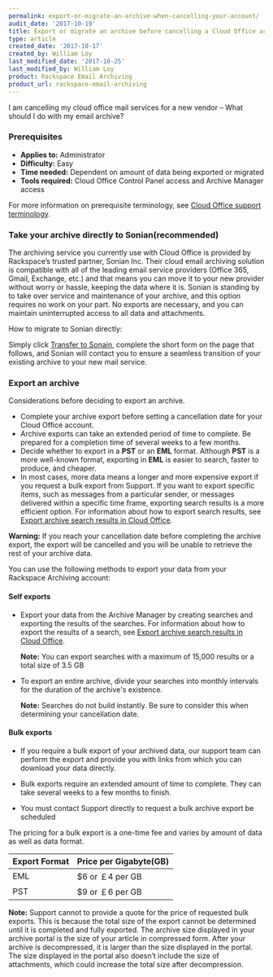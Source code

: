 ```yaml
---
permalink: export-or-migrate-an-archive-when-cancelling-your-account/
audit_date: '2017-10-19'
title: Export or migrate an archive before cancelling a Cloud Office account
type: article
created_date: '2017-10-17'
created_by: William Loy
last_modified_date: '2017-10-25'
last_modified_by: William Loy
product: Rackspace Email Archiving
product_url: rackspace-email-archiving
---
```


I am cancelling my cloud office mail services for a new vendor – What should I do with my email archive?

### Prerequisites

- **Applies to:** Administrator
- **Difficulty:** Easy
- **Time needed:** Dependent on amount of data being exported or migrated
- **Tools required:**  Cloud Office Control Panel access and Archive Manager access

For more information on prerequisite terminology, see [Cloud Office support terminology](/how-to/cloud-office-support-terminology).

### Take your archive directly to Sonian(recommended)

The archiving service you currently use with Cloud Office is provided by Rackspace’s trusted partner, Sonian Inc. Their cloud email archiving solution is compatible with all of the leading email service providers (Office 365, Gmail, Exchange, etc.) and that means you can move it to your new provider without worry or hassle, keeping the data where it is. Sonian is standing by to take over service and maintenance of your archive, and this option requires no work on your part. No exports are necessary, and you can maintain uninterrupted access to all data and attachments.

How to migrate to Sonian directly:

Simply click [Transfer to Sonain](https://www.sonian.com/rackspacearchive), complete the short form on the page that follows, and Sonian will contact you to ensure a seamless transition of your existing archive to your new mail service.

### Export an archive

Considerations before deciding to export an archive.

- Complete your archive export before setting a cancellation date for your Cloud Office account.
- Archive exports can take an extended period of time to complete. Be prepared for a completion time of several weeks to a few months.
- Decide whether to export in a **PST** or an **EML** format. Although **PST** is a more well-known format, exporting in **EML** is easier to search, faster to produce, and cheaper.
- In most cases, more data means a longer and more expensive export if you request a bulk export from Support. If you want to export specific items, such as messages from a particular sender, or messages delivered within a specific time frame, exporting search results is a more efficient option. For information about how to export search results, see [Export archive search results in Cloud Office](/how-to/export-archive-search-results-in-cloud-office).

**Warning:** If you reach your cancellation date before completing the archive export, the export will be cancelled and you will be unable to retrieve the rest of your archive data.

You can use the following methods to export your data from your Rackspace Archiving account:

#### Self exports

-   Export your data from the Archive Manager by creating searches and
    exporting the results of the searches. For information about how to
    export the results of a search, see [Export archive search results
    in Cloud Office](/how-to/export-archive-search-results-in-cloud-office).

    **Note:** You can export searches with a maximum of 15,000 results or a total size of 3.5 GB

- To export an entire archive, divide your searches into monthly intervals for the duration of the archive's existence.

    **Note:** Searches do not build instantly. Be sure to consider this when determining your cancellation date.

#### Bulk exports

-   If you require a bulk export of your archived data, our support team can
    perform the export and provide you with links from which you can
    download your data directly.

- Bulk exports require an extended amount of time to complete. They can take several weeks to a few months to finish.

- You must contact Support directly to request a bulk archive export be scheduled

The pricing for a bulk export is a one-time fee and varies by amount of data as well as data format.

|Export Format| Price per Gigabyte(GB)|
|---|---|
|EML| $6 or &#65505;4 per GB|
|PST| $9 or &#65505;6 per GB|


**Note:** Support cannot to provide a quote for the price of requested bulk exports. This is because the total size of the export cannot be determined until it is completed and fully exported. The archive size displayed in your archive portal is the size of your article in compressed form. After your archive is decompressed, it is larger than the size displayed in the portal. The size displayed in the portal also doesn’t include the size of attachments, which could increase the total size after decompression.
